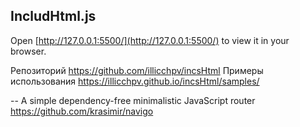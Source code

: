 ## IncludHtml.js

Open [http://127.0.0.1:5500/](http://127.0.0.1:5500/) to view it in your browser.


Репозиторий
  https://github.com/illicchpv/incsHtml
Примеры использования
  https://illicchpv.github.io/incsHtml/samples/

-- 
 A simple dependency-free minimalistic JavaScript router
    https://github.com/krasimir/navigo


    